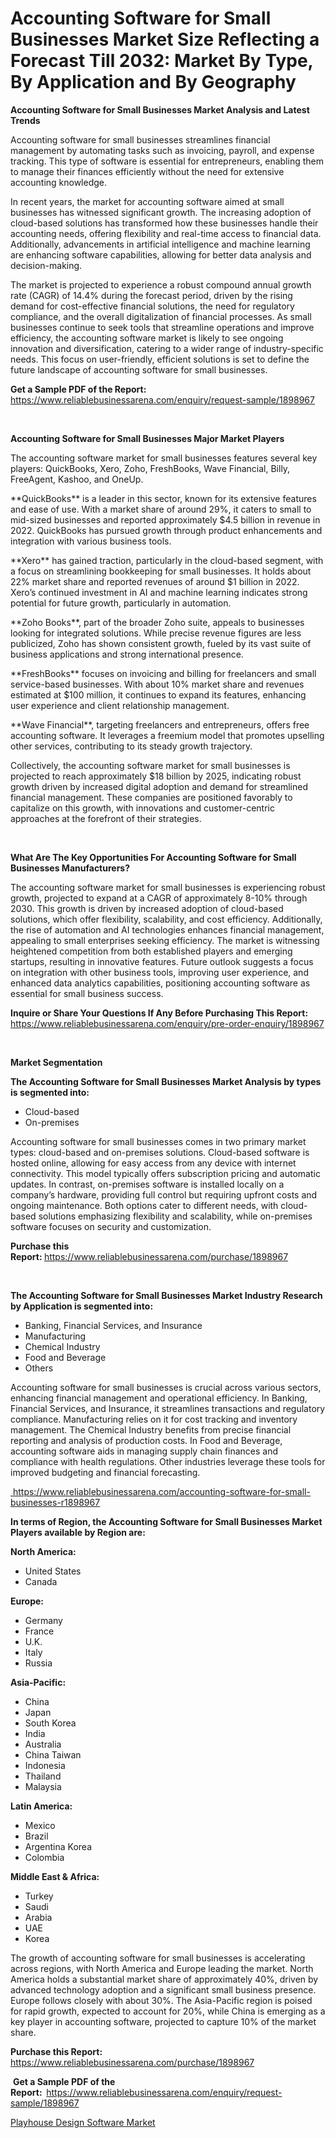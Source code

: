 <p><h1>Accounting Software for Small Businesses Market Size Reflecting a Forecast Till 2032: Market By Type, By Application and By Geography</h1></p><p><strong>Accounting Software for Small Businesses Market Analysis and Latest Trends</strong></p>
<p><p>Accounting software for small businesses streamlines financial management by automating tasks such as invoicing, payroll, and expense tracking. This type of software is essential for entrepreneurs, enabling them to manage their finances efficiently without the need for extensive accounting knowledge. </p><p>In recent years, the market for accounting software aimed at small businesses has witnessed significant growth. The increasing adoption of cloud-based solutions has transformed how these businesses handle their accounting needs, offering flexibility and real-time access to financial data. Additionally, advancements in artificial intelligence and machine learning are enhancing software capabilities, allowing for better data analysis and decision-making.</p><p>The market is projected to experience a robust compound annual growth rate (CAGR) of 14.4% during the forecast period, driven by the rising demand for cost-effective financial solutions, the need for regulatory compliance, and the overall digitalization of financial processes. As small businesses continue to seek tools that streamline operations and improve efficiency, the accounting software market is likely to see ongoing innovation and diversification, catering to a wider range of industry-specific needs. This focus on user-friendly, efficient solutions is set to define the future landscape of accounting software for small businesses.</p></p>
<p><strong>Get a Sample PDF of the Report:&nbsp;</strong> <a href="https://www.reliablebusinessarena.com/enquiry/request-sample/1898967?utm_campaign=2176&utm_medium=2&utm_source=Github&utm_content=ia&utm_term=09032025&utm_id=accounting-software-for-small-businesses">https://www.reliablebusinessarena.com/enquiry/request-sample/1898967</a></p>
<p>&nbsp;</p>
<p><strong>Accounting Software for Small Businesses Major Market Players</strong></p>
<p><p>The accounting software market for small businesses features several key players: QuickBooks, Xero, Zoho, FreshBooks, Wave Financial, Billy, FreeAgent, Kashoo, and OneUp. </p><p>**QuickBooks** is a leader in this sector, known for its extensive features and ease of use. With a market share of around 29%, it caters to small to mid-sized businesses and reported approximately $4.5 billion in revenue in 2022. QuickBooks has pursued growth through product enhancements and integration with various business tools.</p><p>**Xero** has gained traction, particularly in the cloud-based segment, with a focus on streamlining bookkeeping for small businesses. It holds about 22% market share and reported revenues of around $1 billion in 2022. Xero’s continued investment in AI and machine learning indicates strong potential for future growth, particularly in automation.</p><p>**Zoho Books**, part of the broader Zoho suite, appeals to businesses looking for integrated solutions. While precise revenue figures are less publicized, Zoho has shown consistent growth, fueled by its vast suite of business applications and strong international presence.</p><p>**FreshBooks** focuses on invoicing and billing for freelancers and small service-based businesses. With about 10% market share and revenues estimated at $100 million, it continues to expand its features, enhancing user experience and client relationship management.</p><p>**Wave Financial**, targeting freelancers and entrepreneurs, offers free accounting software. It leverages a freemium model that promotes upselling other services, contributing to its steady growth trajectory.</p><p>Collectively, the accounting software market for small businesses is projected to reach approximately $18 billion by 2025, indicating robust growth driven by increased digital adoption and demand for streamlined financial management. These companies are positioned favorably to capitalize on this growth, with innovations and customer-centric approaches at the forefront of their strategies.</p></p>
<p>&nbsp;</p>
<p><strong>What Are The Key Opportunities For Accounting Software for Small Businesses Manufacturers?</strong></p>
<p><p>The accounting software market for small businesses is experiencing robust growth, projected to expand at a CAGR of approximately 8-10% through 2030. This growth is driven by increased adoption of cloud-based solutions, which offer flexibility, scalability, and cost efficiency. Additionally, the rise of automation and AI technologies enhances financial management, appealing to small enterprises seeking efficiency. The market is witnessing heightened competition from both established players and emerging startups, resulting in innovative features. Future outlook suggests a focus on integration with other business tools, improving user experience, and enhanced data analytics capabilities, positioning accounting software as essential for small business success.</p></p>
<p><strong>Inquire or Share Your Questions If Any Before Purchasing This Report:</strong> <a href="https://www.reliablebusinessarena.com/enquiry/pre-order-enquiry/1898967?utm_campaign=2176&utm_medium=2&utm_source=Github&utm_content=ia&utm_term=09032025&utm_id=accounting-software-for-small-businesses">https://www.reliablebusinessarena.com/enquiry/pre-order-enquiry/1898967</a></p>
<p>&nbsp;</p>
<p><strong>Market Segmentation</strong></p>
<p><strong>The Accounting Software for Small Businesses Market Analysis by types is segmented into:</strong></p>
<p><ul><li>Cloud-based</li><li>On-premises</li></ul></p>
<p><p>Accounting software for small businesses comes in two primary market types: cloud-based and on-premises solutions. Cloud-based software is hosted online, allowing for easy access from any device with internet connectivity. This model typically offers subscription pricing and automatic updates. In contrast, on-premises software is installed locally on a company’s hardware, providing full control but requiring upfront costs and ongoing maintenance. Both options cater to different needs, with cloud-based solutions emphasizing flexibility and scalability, while on-premises software focuses on security and customization.</p></p>
<p><strong>Purchase this Report:&nbsp;</strong><a href="https://www.reliablebusinessarena.com/purchase/1898967?utm_campaign=2176&utm_medium=2&utm_source=Github&utm_content=ia&utm_term=09032025&utm_id=accounting-software-for-small-businesses">https://www.reliablebusinessarena.com/purchase/1898967</a></p>
<p>&nbsp;</p>
<p><strong>The Accounting Software for Small Businesses Market Industry Research by Application is segmented into:</strong></p>
<p><ul><li>Banking, Financial Services, and Insurance</li><li>Manufacturing</li><li>Chemical Industry</li><li>Food and Beverage</li><li>Others</li></ul></p>
<p><p>Accounting software for small businesses is crucial across various sectors, enhancing financial management and operational efficiency. In Banking, Financial Services, and Insurance, it streamlines transactions and regulatory compliance. Manufacturing relies on it for cost tracking and inventory management. The Chemical Industry benefits from precise financial reporting and analysis of production costs. In Food and Beverage, accounting software aids in managing supply chain finances and compliance with health regulations. Other industries leverage these tools for improved budgeting and financial forecasting.</p></p>
<p><a href="https://www.reliablebusinessarena.com/accounting-software-for-small-businesses-r1898967?utm_campaign=2176&utm_medium=2&utm_source=Github&utm_content=ia&utm_term=09032025&utm_id=accounting-software-for-small-businesses">&nbsp;https://www.reliablebusinessarena.com/accounting-software-for-small-businesses-r1898967</a></p>
<p><strong>In terms of Region, the Accounting Software for Small Businesses Market Players available by Region are:</strong></p>
<p>
    <p> <strong> North America: </strong>
        <ul>
            <li>United States</li>
            <li>Canada</li>
        </ul>
        </p> 
    <p> <strong> Europe: </strong>
        <ul>
            <li>Germany</li>
            <li>France</li>
            <li>U.K.</li>
            <li>Italy</li>
            <li>Russia</li>
        </ul>
        </p> 
    <p> <strong> Asia-Pacific: </strong>
        <ul>
            <li>China</li>
            <li>Japan</li>
            <li>South Korea</li>
            <li>India</li>
            <li>Australia</li>
            <li>China Taiwan</li>
            <li>Indonesia</li>
            <li>Thailand</li>
            <li>Malaysia</li>
        </ul>
        </p> 
    <p> <strong> Latin America: </strong>
        <ul>
            <li>Mexico</li>
            <li>Brazil</li>
            <li>Argentina Korea</li>
            <li>Colombia</li>
        </ul>
        </p> 
    <p> <strong> Middle East & Africa: </strong>
        <ul>
            <li>Turkey</li>
            <li>Saudi</li>
            <li>Arabia</li>
            <li>UAE</li>
            <li>Korea</li>
        </ul>
    </p>
    </p>
<p><p>The growth of accounting software for small businesses is accelerating across regions, with North America and Europe leading the market. North America holds a substantial market share of approximately 40%, driven by advanced technology adoption and a significant small business presence. Europe follows closely with about 30%. The Asia-Pacific region is poised for rapid growth, expected to account for 20%, while China is emerging as a key player in accounting software, projected to capture 10% of the market share.</p></p>
<p><strong>Purchase this Report: </strong><a href="https://www.reliablebusinessarena.com/purchase/1898967?utm_campaign=2176&utm_medium=2&utm_source=Github&utm_content=ia&utm_term=09032025&utm_id=accounting-software-for-small-businesses">https://www.reliablebusinessarena.com/purchase/1898967</a></p>
<p>&nbsp;<strong>Get a Sample PDF of the Report:&nbsp;&nbsp;</strong><a href="https://www.reliablebusinessarena.com/enquiry/request-sample/1898967?utm_campaign=2176&utm_medium=2&utm_source=Github&utm_content=ia&utm_term=09032025&utm_id=accounting-software-for-small-businesses">https://www.reliablebusinessarena.com/enquiry/request-sample/1898967</a></p>
<p><strong></strong></p>
<p><p><a href="https://github.com/elizabethdagraca/Market-Research-Report-List-5/blob/main/playhouse-design-software-market.md?utm_campaign=2176&utm_medium=2&utm_source=Github&utm_content=ia&utm_term=09032025&utm_id=accounting-software-for-small-businesses">Playhouse Design Software Market</a></p></p>